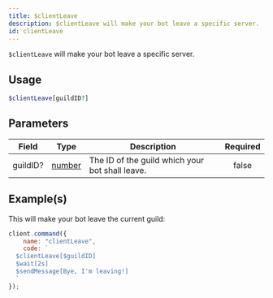 ```yaml
---
title: $clientLeave
description: $clientLeave will make your bot leave a specific server.
id: clientLeave
---
```


`$clientLeave` will make your bot leave a specific server.

## Usage

```php
$clientLeave[guildID?]
```

## Parameters

| Field    | Type                                                                                              | Description                                     | Required |
| -------- | ------------------------------------------------------------------------------------------------- | ----------------------------------------------- | :------: |
| guildID? | [number](https://developer.mozilla.org/en-US/docs/Web/JavaScript/Reference/Global_Objects/Number) | The ID of the guild which your bot shall leave. |  false   |

## Example(s)

This will make your bot leave the current guild:

```javascript
client.command({
    name: "clientLeave",
    code: `
  $clientLeave[$guildID]
  $wait[2s]
  $sendMessage[Bye, I'm leaving!]
  `
});
```
